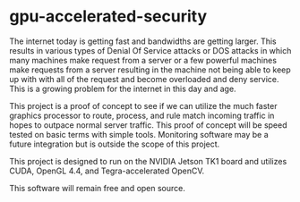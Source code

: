 # gpu-accelerated-security

The internet today is getting fast and bandwidths are getting larger. This results in various types of Denial Of Service attacks or DOS attacks in which many machines make request from a server or a few powerful machines make requests from a server resulting in the machine not being able to keep up with with all of the request and become overloaded and deny service. This is a growing problem for the internet in this day and age. 

This project is a proof of concept to see if we can utilize the much faster graphics processor to route, process, and rule match incoming traffic in hopes to outpace normal server traffic. This proof of concept will be speed tested on basic terms with simple tools. Monitoring software may be a future integration but is outside the scope of this project.

This project is designed to run on the NVIDIA Jetson TK1 board and utilizes CUDA, OpenGL 4.4, and Tegra-accelerated OpenCV.

This software will remain free and open source.
